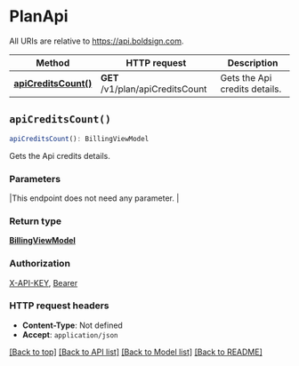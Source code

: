 # PlanApi

All URIs are relative to https://api.boldsign.com.

| Method | HTTP request | Description |
| ------------- | ------------- | ------------- |
| [**apiCreditsCount()**](PlanApi.md#apiCreditsCount) | **GET** /v1/plan/apiCreditsCount | Gets the Api credits details. |


## `apiCreditsCount()`

```typescript
apiCreditsCount(): BillingViewModel
```

Gets the Api credits details.


### Parameters

|This endpoint does not need any parameter. |

### Return type

[**BillingViewModel**](../docs/BillingViewModel.md)

### Authorization

[X-API-KEY](../README.md#X-API-KEY), [Bearer](../README.md#Bearer)

### HTTP request headers

- **Content-Type**: Not defined
- **Accept**: `application/json`

[[Back to top]](#) [[Back to API list]](../README.md#api-endpoints)
[[Back to Model list]](../README.md#models)
[[Back to README]](../README.md)
